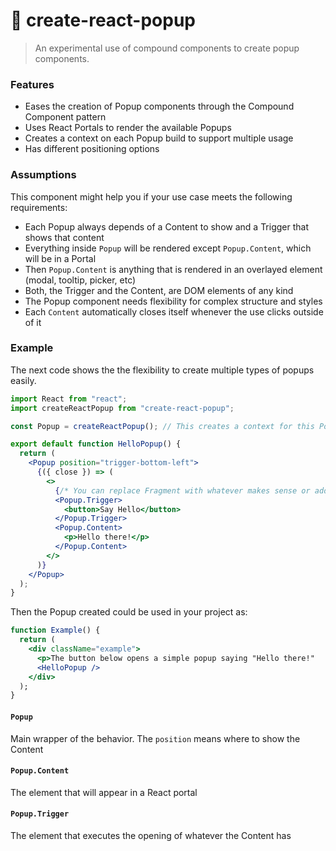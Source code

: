 # 🔩 create-react-popup

> An experimental use of compound components to create popup components.

### Features

- Eases the creation of Popup components through the Compound Component pattern
- Uses React Portals to render the available Popups
- Creates a context on each Popup build to support multiple usage
- Has different positioning options

### Assumptions

This component might help you if your use case meets the following requirements:

- Each Popup always depends of a Content to show and a Trigger that shows that content
- Everything inside `Popup` will be rendered except `Popup.Content`, which will be in a Portal
- Then `Popup.Content` is anything that is rendered in an overlayed element (modal, tooltip, picker, etc)
- Both, the Trigger and the Content, are DOM elements of any kind
- The Popup component needs flexibility for complex structure and styles
- Each `Content` automatically closes itself whenever the use clicks outside of it

### Example

The next code shows the the flexibility to create multiple types of popups easily.

```jsx
import React from "react";
import createReactPopup from "create-react-popup";

const Popup = createReactPopup(); // This creates a context for this Popup

export default function HelloPopup() {
  return (
    <Popup position="trigger-bottom-left">
      {({ close }) => (
        <>
          {/* You can replace Fragment with whatever makes sense or add additional elements */}
          <Popup.Trigger>
            <button>Say Hello</button>
          </Popup.Trigger>
          <Popup.Content>
            <p>Hello there!</p>
          </Popup.Content>
        </>
      )}
    </Popup>
  );
}
```

Then the Popup created could be used in your project as:

```jsx
function Example() {
  return (
    <div className="example">
      <p>The button below opens a simple popup saying "Hello there!"
      <HelloPopup />
    </div>
  );
}
```

#### `Popup`

Main wrapper of the behavior. The `position` means where to show the Content

#### `Popup.Content`

The element that will appear in a React portal

#### `Popup.Trigger`

The element that executes the opening of whatever the Content has
